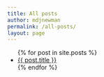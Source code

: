 ```yaml
---
title: All posts
author: mdjnewman
permalink: /all-posts/
layout: page
---
```


<ul>
  {% for post in site.posts %}
  <li>
    <a href="{{ post.url }}">{{ post.title }}</a>
  </li>
  {% endfor %}
</ul>
